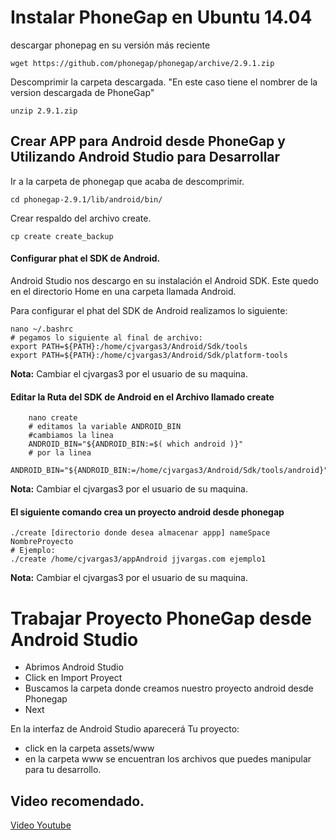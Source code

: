 # Instalar PhoneGap en Ubuntu 14.04

descargar phonepag en su versión más reciente

    wget https://github.com/phonegap/phonegap/archive/2.9.1.zip

Descomprimir la carpeta descargada. "En este caso tiene el nombrer de la version descargada de PhoneGap"

    unzip 2.9.1.zip

## Crear APP para Android desde PhoneGap y Utilizando Android Studio para Desarrollar

Ir a la carpeta de phonegap que acaba de descomprimir.

	cd phonegap-2.9.1/lib/android/bin/

Crear respaldo del archivo  create.

	cp create create_backup

#### Configurar phat el SDK de Android.

Android Studio nos descargo en su instalación el Android SDK. Este quedo en el directorio Home en una carpeta llamada Android.

Para configurar el phat del SDK de Android realizamos lo siguiente:

    nano ~/.bashrc
    # pegamos lo siguiente al final de archivo:
    export PATH=${PATH}:/home/cjvargas3/Android/Sdk/tools
    export PATH=${PATH}:/home/cjvargas3/Android/Sdk/platform-tools

**Nota:** Cambiar el cjvargas3 por el usuario de su maquina.

#### Editar la Ruta del SDK de Android en el Archivo llamado create

        nano create
        # editamos la variable ANDROID_BIN
        #cambiamos la linea
        ANDROID_BIN="${ANDROID_BIN:=$( which android )}"
        # por la linea
        ANDROID_BIN="${ANDROID_BIN:=/home/cjvargas3/Android/Sdk/tools/android}"

**Nota:** Cambiar el cjvargas3 por el usuario de su maquina.

#### El siguiente comando crea  un proyecto android desde phonegap

    ./create [directorio donde desea almacenar appp] nameSpace NombreProyecto
    # Ejemplo:
    ./create /home/cjvargas3/appAndroid jjvargas.com ejemplo1

**Nota:** Cambiar el cjvargas3 por el usuario de su maquina.

# Trabajar Proyecto PhoneGap desde Android Studio

- Abrimos Android Studio
- Click en Import Proyect
- Buscamos la carpeta donde creamos nuestro proyecto android desde Phonegap
- Next

En la interfaz de Android Studio aparecerá Tu proyecto:
- click en la carpeta assets/www
- en la carpeta www se encuentran los archivos que puedes manipular para tu desarrollo.

## Video recomendado.
[Video Youtube](https://www.youtube.com/watch?v=6_9rXtuiTgA)

